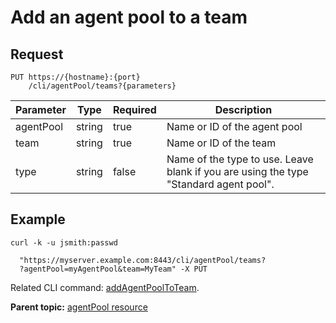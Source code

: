 # Add an agent pool to a team

## Request

```
PUT https://{hostname}:{port}
    /cli/agentPool/teams?{parameters}

```

|Parameter|Type|Required|Description|
|---------|----|--------|-----------|
|agentPool|string|true|Name or ID of the agent pool|
|team|string|true|Name or ID of the team|
|type|string|false|Name of the type to use. Leave blank if you are using the type "Standard agent pool".|

## Example

```
curl -k -u jsmith:passwd 
   
  "https://myserver.example.com:8443/cli/agentPool/teams?
  ?agentPool=myAgentPool&team=MyTeam" -X PUT
```

Related CLI command: [addAgentPoolToTeam](udclient_addagentpooltoteam.md).

**Parent topic:** [agentPool resource](../../com.udeploy.api.doc/topics/rest_cli_agentpool.md)

